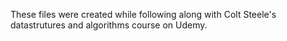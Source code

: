 These files were created while following along with Colt Steele's datastrutures and algorithms course on Udemy.